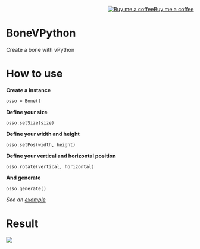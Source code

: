 <p align="right"><a target="_blank" href="https://ko-fi.com/wictorchaves"><img src="https://www.buymeacoffee.com/assets/img/BMC-btn-logo.svg" alt="Buy me a coffee">Buy me a coffee</a></p>

# BoneVPython

Create a bone with vPython 

# How to use

**Create a instance**

    osso = Bone()
    
**Define your size**

    osso.setSize(size)
    
**Define your width and height**

    osso.setPos(width, height)

**Define your vertical and horizontal position**

    osso.rotate(vertical, horizontal)
    
**And generate**

    osso.generate()
    
*See an [example](sample.py)*

# Result

<p><img src="https://raw.githubusercontent.com/wictorChaves/BoneVPython/master/Image/shape.png"></p>
